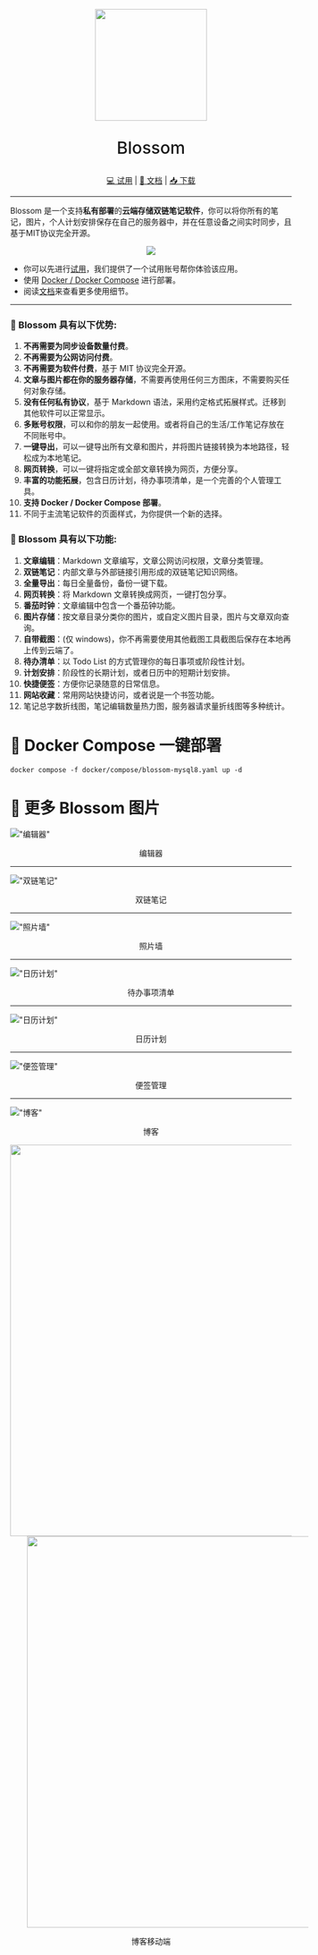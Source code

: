 <p align="center">
<img src="../doc/imgs/icon.png" height="200">
</p>
<p align="center" style="font-size: 30px;font-weight:500;">
Blossom
</p>
<p align="center">
<a href="https://www.wangyunf.com/blossom-doc/doc/tryuse">💻️ 试用</a> | <a href="https://www.wangyunf.com/blossom-doc/index">📃 文档</a> | <a href="https://github.com/blossom-editor/blossom/releases">📥 下载</a>
</p>

---

Blossom 是一个支持**私有部署**的**云端存储双链笔记软件**，你可以将你所有的笔记，图片，个人计划安排保存在自己的服务器中，并在任意设备之间实时同步，且基于MIT协议完全开源。

<p align="center">
<img src="../doc/imgs/home_ld_1_4_0.png">
</p>

- 你可以先进行[试用](https://www.wangyunf.com/blossom-doc/doc/tryuse)，我们提供了一个试用账号帮你体验该应用。
- 使用 [Docker / Docker Compose](https://www.wangyunf.com/blossom-doc/doc/backend) 进行部署。
- 阅读[文档](https://www.wangyunf.com/blossom-doc/index)来查看更多使用细节。

---

### 👏 Blossom 具有以下优势:

1. **不再需要为同步设备数量付费**。
2. **不再需要为公网访问付费**。
3. **不再需要为软件付费**，基于 MIT 协议完全开源。
4. **文章与图片都在你的服务器存储**，不需要再使用任何三方图床，不需要购买任何对象存储。
5. **没有任何私有协议**，基于 Markdown 语法，采用约定格式拓展样式。迁移到其他软件可以正常显示。
6. **多账号权限**，可以和你的朋友一起使用。或者将自己的生活/工作笔记存放在不同账号中。
7. **一键导出**，可以一键导出所有文章和图片，并将图片链接转换为本地路径，轻松成为本地笔记。
8. **网页转换**，可以一键将指定或全部文章转换为网页，方便分享。
9. **丰富的功能拓展**，包含日历计划，待办事项清单，是一个完善的个人管理工具。
10. **支持 Docker / Docker Compose 部署**。
11. 不同于主流笔记软件的页面样式，为你提供一个新的选择。

### 🎁 Blossom 具有以下功能:

1. **文章编辑**：Markdown 文章编写，文章公网访问权限，文章分类管理。
2. **双链笔记**：内部文章与外部链接引用形成的双链笔记知识网络。
3. **全量导出**：每日全量备份，备份一键下载。
4. **网页转换**：将 Markdown 文章转换成网页，一键打包分享。
5. **番茄时钟**：文章编辑中包含一个番茄钟功能。
6. **图片存储**：按文章目录分类你的图片，或自定义图片目录，图片与文章双向查询。
7. **自带截图**：(仅 windows)，你不再需要使用其他截图工具截图后保存在本地再上传到云端了。
8. **待办清单**：以 Todo List 的方式管理你的每日事项或阶段性计划。
9. **计划安排**：阶段性的长期计划，或者日历中的短期计划安排。
10. **快捷便签**：方便你记录随意的日常信息。
11. **网站收藏**：常用网站快捷访问，或者说是一个书签功能。
12. 笔记总字数折线图，笔记编辑数量热力图，服务器请求量折线图等多种统计。

# 🚀 Docker Compose 一键部署

```
docker compose -f docker/compose/blossom-mysql8.yaml up -d
```

# 🌄 更多 Blossom 图片

!["编辑器"](../doc/imgs/editor_intro.png)

<p align="center">编辑器</p>

---

!["双链笔记"](../doc/imgs/editor_graph.png)

<p align="center">双链笔记</p>

---

!["照片墙"](../doc/imgs/pic_s_light.png)

<p align="center">照片墙</p>

---

!["日历计划"](../doc/imgs/todo_l.jpg)

<p align="center">待办事项清单</p>

---

!["日历计划"](../doc/imgs/plan_s_light.png)

<p align="center">日历计划</p>

---

!["便签管理"](../doc/imgs/note_s_light.jpg)

<p align="center">便签管理</p>

---

!["博客"](../doc/imgs/blog_home.jpg)

<p align="center">博客</p>

<p align="center">
<img src="../doc/imgs/blog_home_m.png" height="700">
<img src="../doc/imgs/home_article_m.png" height="700" style="margin-left: 30px">
</p>
<p align="center">博客移动端</p>
